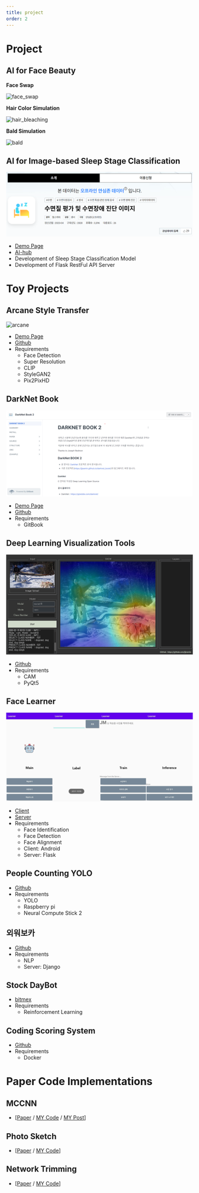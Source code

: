 ```yaml
---
title: project
order: 2
---
```


# Project

## AI for Face Beauty

**Face Swap**



![face_swap](/assets/img/post_img/about/face_swap.png)



**Hair Color Simulation**



![hair_bleaching](/assets/img/post_img/about/hair_bleaching.png)



**Bald Simulation**



![bald](/assets/img/post_img/about/bald.png)



## AI for Image-based Sleep Stage Classification



![sleep](/assets/img/post_img/about/sleep.png)



- [Demo Page](https://sleepai.kr/)
- [AI-hub](https://aihub.or.kr/aihubdata/data/view.do?currMenu=115&topMenu=100&aihubDataSe=realm&dataSetSn=210)
- Development of Sleep Stage Classification Model
- Development of Flask RestFul API Server


# Toy Projects

## Arcane Style Transfer



![arcane](/assets/img/post_img/about/arcane.png)



- [Demo Page](https://huggingface.co/spaces/jjeamin/ArcaneStyleTransfer)
- [Github](https://github.com/jjeamin/anime_style_transfer_pytorch)
- Requirements
  - Face Detection
  - Super Resolution
  - CLIP
  - StyleGAN2
  - Pix2PixHD

## DarkNet Book



![darknet](/assets/img/post_img/about/darknet.PNG)



- [Demo Page](https://www.opensource-book.kro.kr/)
- [Github](https://github.com/jjeamin/darknet_book_public)
- Requirements
  - GitBook

## Deep Learning Visualization Tools



![learner](/assets/img/post_img/about/cam.png)



- [Github](https://github.com/jjeamin/DeepVisual_QTorch)
- Requirements
  - CAM
  - PyQt5

## Face Learner



![learner](/assets/img/post_img/about/learner.png)



- [Client](https://github.com/jjeamin/Learner)
- [Server](https://github.com/jjeamin/Learner_server)
- Requirements
  - Face Identification
  - Face Detection
  - Face Alignment
  - Client: Android
  - Server: Flask

## People Counting YOLO

- [Github](https://github.com/jjeamin/People_counting_yolo)
- Requirements
  - YOLO
  - Raspberry pi
  - Neural Compute Stick 2

## 외워보카

- [Github](https://github.com/remindvoca/server)
- Requirements
  - NLP
  - Server: Django

## Stock DayBot

- [bitmex](https://github.com/jjeamin/bitmex_trader)
- Requirements
  - Reinforcement Learning

## Coding Scoring System

- [Github](https://github.com/ByoungJoonIm/Capstone_Design)
- Requirements
  - Docker

# Paper Code Implementations

## MCCNN

- [[Paper](https://www.semanticscholar.org/paper/Single-Image-Crowd-Counting-via-Multi-Column-Neural-Zhang-Zhou/2dc3b3eff8ded8914c8b536d05ee713ff0cdf3cd) / [MY Code](https://github.com/jjeamin/MCCNN) / [MY Post](https://jjeamin.github.io/paper/2019/03/08/MCNN/)]

## Photo Sketch

- [[Paper](https://arxiv.org/abs/1901.00542) / [MY Code](https://github.com/jjeamin/PhotoSketch_Pytorch)]

## Network Trimming

- [[Paper](https://arxiv.org/abs/1607.03250) / [MY Code](https://github.com/jjeamin/Network_Trimming_Pytorch)]
